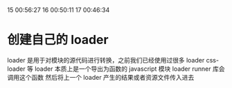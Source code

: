 15 00:56:27
16 00:50:11
17 00:46:34

# 创建自己的 loader

loader 是用于对模块的源代码进行转换，之前我们已经使用过很多 loader css-loader 等
loader 本质上是一个导出为函数的 javascript 模块
loader runner 库会调用这个函数 然后将上一个 loader 产生的结果或者资源文件传入进去
